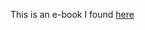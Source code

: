 This is an e-book I found [ here ]( https://cliutils.gitlab.io/modern-cmake/chapters/basic.html )


